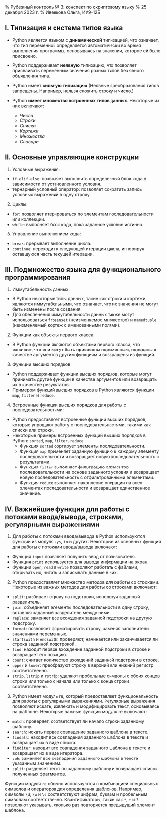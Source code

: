 % Рубежный контроль № 3: конспект по скриптовому языку
% 25 декабря 2023 г.
% Ивенкова Ольга, ИУ9-12Б

## I. Типизация и система типов языка

* Python является языком с **динамической** типизацией, что означает, что тип переменной определяется автоматически во время выполнения программы, основываясь на значении, которое ей было присвоено.
* Python поддерживает **неявную** типизацию, что позволяет присваивать переменным значения разных типов без явного объявления типа.
* Python имеет **сильную типизацию** (Неявные преобразования типов запрещены. Например, нельзя сложить строку и число.)
* Python **имеет множество встроенных типов данных**. Некоторые из них включают:

  * *Числа*
  * *Строки*
  * *Списки*
  * *Кортежи*
  * *Множества*
  * *Словари*

## II. Основные управляющие конструкции

1. Условные выражения:

  * ```if-elif-else```: позволяет выполнить определенный блок кода в зависимости от установленного условия.
  * тернарный условный оператор: позволяет сократить запись условных выражений в одну строку.

2. Циклы:

  * ```for```: позволяет итерироваться по элементам последовательности или коллекции.
  * ```while```: выполняет блок кода, пока заданное условие истинно.

3. Управление выполнением кода:

  * ```break```: прерывает выполнение цикла.
  * ```continue```: переходит к следующей итерации цикла, игнорируя оставшуюся часть текущей итерации.

## III. Подмножество языка для функционального программирования

1. Иммутабельность данных:

  * В Python некоторые типы данных, такие как строки и кортежи, являются иммутабельными, что означает, что их значения не могут быть изменены после создания.
  * Для обеспечения иммутабельности данных также могут использоваться ```frozenset``` (неизменяемое множество) и ```namedtuple``` (неизменяемый кортеж с именованными полями).

2. Функции как объекты первого класса:

  * В Python функции являются объектами первого класса, что означает, что они могут быть присвоены переменным, переданы в качестве аргументов другим функциям и возвращены из функций.

3. Функции высших порядков:

  * Python поддерживает функции высших порядков, которые могут принимать другие функции в качестве аргументов или возвращать их в качестве результатов.
  * Примером функций высших порядков в Python являются функции ```map```, ```filter``` и ```reduce```.
  
4. Встроенные функции высших порядков для работы с последовательностями:

  * Python предоставляет встроенные функции высших порядков, которые упрощают работу с последовательностями, такими как списки или строки.
  * Некоторые примеры встроенных функций высших порядков в Python: ```sorted```, ```map```, ```filter```, ```reduce```.
    * Функция ```sorted``` сортирует элементы последовательности.
    * Функция ```map``` применяет заданную функцию к каждому элементу последовательности и возвращает новую последовательность с результатами.
    * Функция ```filter``` выполняет фильтрацию элементов последовательности на основе заданного условия и возвращает новую последовательность с отфильтрованными элементами.
    * Функция ```reduce``` выполняет накопление операции на всех элементах последовательности и возвращает единственное значение.

## IV. Важнейшие функции для работы с потоками ввода/вывода, строками, регулярными выражениями

1. Для работы с потоками ввода/вывода в Python используются функции из модуля ```sys```, ```io``` и других. Некоторые из основных функций для работы с потоками ввода/вывода включают:

  * Функция ```input``` позволяет получить ввод от пользователя.
  * Функция ```print``` используется для вывода информации на экран.
  * Функции ```open```, ```read``` и ```write``` позволяют работать с файлами, открывать их, читать и записывать данные в них.

2. Python предоставляет множество методов для работы со строками. Некоторые из важных методов для работы со строками включают:

  * ```split```: разбивает строку на подстроки, используя заданный разделитель.
  * ```join```: объединяет элементы последовательности в одну строку, вставляя заданный разделитель между ними.
  * ```replace```: заменяет все вхождения заданной подстроки на другую подстроку.
  * ```format```: позволяет форматировать строку, заменяя заполнители значениями переменных.
  * ```startswith``` и ```endswith```: проверяют, начинается или заканчивается ли строка заданной подстрокой.
  * ```find```: находит первое вхождение заданной подстроки в строке и возвращает его позицию.
  * ```count```: считает количество вхождений заданной подстроки в строке.
  * ```upper``` и ```lower```: преобразуют строку в верхний или нижний регистр соответственно.
  * ```strip```, ```lstrip``` и ```rstrip```: удаляют пробельные символы с обоих концов строки или только с начала или только с конца строки соответственно.

3. Python имеет модуль re, который предоставляет функциональность для работы с регулярными выражениями. Регулярные выражения позволяют искать, извлекать и модифицировать текст, основываясь на шаблоне. Некоторые важные функции модуля re включают:

  * ```match```: проверяет, соответствует ли начало строки заданному шаблону.
  * ```search```: искать первое совпадение заданного шаблона в тексте.
  * ```findall```: находит все совпадения заданного шаблона в тексте и возвращает их в виде списка.
  * ```finditer```: находит все совпадения заданного шаблона в тексте и возвращает их в виде итератора.
  * ```sub```: заменяет все совпадения заданного шаблона в тексте указанным значением.
  * ```split```: разделяет текст по заданному шаблону и возвращает список полученных фрагментов.

Функции модуля ```re``` обычно используются с комбинацией специальных символов и операторов для определения шаблонов. Например, символы ```\d```, ```\w``` и ```\s``` соответствуют цифрам, буквам и пробельным символам соответственно. Квантификаторы, такие как ```*```, ```+``` и ```?``` позволяют указывать, сколько раз повторяется предыдущий элемент шаблона.
